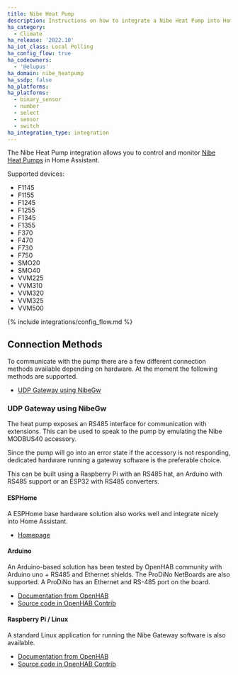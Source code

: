 ```yaml
---
title: Nibe Heat Pump
description: Instructions on how to integrate a Nibe Heat Pump into Home Assistant.
ha_category:
  - Climate
ha_release: '2022.10'
ha_iot_class: Local Polling
ha_config_flow: true
ha_codeowners:
  - '@elupus'
ha_domain: nibe_heatpump
ha_ssdp: false
ha_platforms:
ha_platforms:
  - binary_sensor
  - number
  - select
  - sensor
  - switch
ha_integration_type: integration
---
```


The Nibe Heat Pump integration allows you to control and monitor [Nibe Heat Pumps](https://www.nibe.eu/en-eu/products/heat-pumps) in Home Assistant.

Supported devices:

- F1145
- F1155
- F1245
- F1255
- F1345
- F1355
- F370
- F470
- F730
- F750
- SMO20
- SMO40
- VVM225
- VVM310
- VVM320
- VVM325
- VVM500

{% include integrations/config_flow.md %}

## Connection Methods

To communicate with the pump there are a few different connection methods available depending on hardware. At the moment the following methods are supported.

- [UDP Gateway using NibeGw](#udp-gateway-using-nibegw)

### UDP Gateway using NibeGw

The heat pump exposes an RS485 interface for communication with extensions. This can be used to speak to the pump by emulating the Nibe MODBUS40 accessory.

Since the pump will go into an error state if the accessory is not responding, dedicated hardware running a gateway software is the preferable choice.

This can be built using a Raspberry Pi with an RS485 hat, an Arduino with RS485 support or an ESP32 with RS485 converters.

#### ESPHome

A ESPHome base hardware solution also works well and integrate nicely into Home Assistant.

- [Homepage](https://github.com/elupus/esphome-nibe)

#### Arduino

An Arduino-based solution has been tested by OpenHAB community with Arduino uno + RS485 and Ethernet shields. The ProDiNo NetBoards are also supported. A ProDiNo has an Ethernet and RS-485 port on the board.

- [Documentation from OpenHAB](https://www.openhab.org/addons/bindings/nibeheatpump/#arduino)
- [Source code in OpenHAB Contrib](https://github.com/openhab/openhab-addons/tree/main/bundles/org.openhab.binding.nibeheatpump/contrib/NibeGW/Arduino/NibeGW)

#### Raspberry Pi / Linux

A standard Linux application for running the Nibe Gateway software is also available.

- [Documentation from OpenHAB](https://www.openhab.org/addons/bindings/nibeheatpump/#raspberry-pi-or-other-linux-unix-based-boards)
- [Source code in OpenHAB Contrib](https://github.com/openhab/openhab-addons/tree/main/bundles/org.openhab.binding.nibeheatpump/contrib/NibeGW/RasPi)
